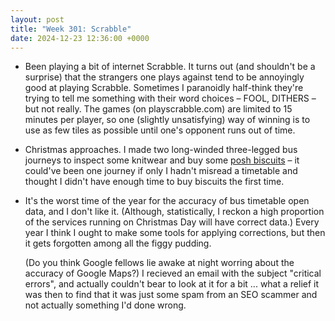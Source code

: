 ```yaml
---
layout: post
title: "Week 301: Scrabble"
date: 2024-12-23 12:36:00 +0000
---
```


- Been playing a bit of internet Scrabble. It turns out (and shouldn't be a surprise) that the strangers one plays against tend to be annoyingly good at playing Scrabble.
  Sometimes I paranoidly half-think they're trying to tell me something with their word choices – FOOL, DITHERS – but not really.
  The games (on playscrabble.com) are limited to 15 minutes per player, so one (slightly unsatisfying) way of winning is to use as few tiles as possible until one's opponent runs out of time.

- Christmas approaches.
  I made two long-winded three-legged bus journeys to inspect some knitwear and buy some [posh biscuits](https://en.wikipedia.org/wiki/Bath_Oliver)
  – it could've been one journey if only I hadn't misread a timetable and thought I didn't have enough time to buy biscuits the first time.

- It's the worst time of the year for the accuracy of bus timetable open data, and I don't like it.
  (Although, statistically, I reckon a high proportion of the services running on Christmas Day will have correct data.)
  Every year I think I ought to make some tools for applying corrections, but then it gets forgotten among all the figgy pudding.

  (Do you think Google fellows lie awake at night worring about the accuracy of Google Maps?) I recieved an email with the subject "critical errors", and actually couldn't bear to look at it for a bit ... what a relief it was then to find that it was just some spam from an SEO scammer and not actually something I'd done wrong.
 
